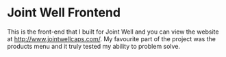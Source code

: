 # Joint Well Frontend

This is the front-end that I built for Joint Well and you can view the website at http://www.jointwellcaps.com/. My favourite part of the project was the products menu and it truly tested my ability to problem solve.


